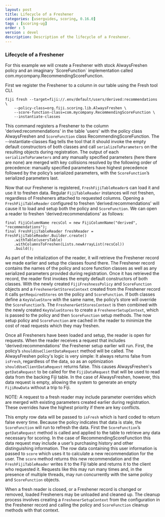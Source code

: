 ```yaml
---
layout: post
title: Lifecycle of a Freshener
categories: [userguides, scoring, 0.16.0]
tags : [scoring-ug]
order : 5
version : devel
description: Description of the lifecycle of a Freshener.
---
```


<h3 style="margin-top:0px;padding-top:10px;"> Lifecycle of a Freshener </h3>
For this example we will create a Freshener with stock AlwaysFreshen policy and an imaginary `ScoreFunction` implementation called com.mycompany.RecommendingScoreFunction.

First we register the Freshener to a column in our table using the Fresh tool CLI.

    fiji fresh --target=fiji://.env/default/users/derived:recommendations \
        --policy-class=org.fiji.scoring.lib.AlwaysFreshen \
        --score-function-class=com.mycompany.RecommendingScoreFunction \
        --instantiate-classes

This command registers a Freshener to the column 'derived:recommendations' in the table 'users' with the policy class AlwaysFreshen and `ScoreFunction` class RecommendingScoreFunction. The --instantiate-classes flag tells the tool that it should invoke the empty default constructors of both classes and call `serializeToParameters` on the resulting objects during registration. The output of each `serializeToParameters` and any manually specified parameters (here there are none) are merged with key collisions resolved by the following order of precedence: manually specified parameters have highest precedence followed by the policy’s serialized parameters, with the `ScoreFunction`’s serialized parameters last.

Now that our Freshener is registered, `FreshFijiTableReader`s can load it and use it to freshen data. Regular `FijiTableReader` instances will not freshen, regardless of Fresheners attached to requested columns. Opening a `FreshFijiTableReader` configured to freshen 'derived:recommendations' will cause it to load and setup both the policy and `ScoreFunction`. We can open a reader to freshen 'derived:recommendations' as follows:

    final FijiColumnName recsCol = new FijiColumnName("derived", "recommendations");
    final FreshFijiTableReader freshReader = FreshFijiTableReader.Builder.create()
        .withTable(usersTable)
        .withColumnsToFreshen(Lists.newArrayList(recsCol))
        .build();

As part of the initialization of the reader, it will retrieve the Freshener record we made earlier and setup the classes found there. The Freshener record contains the names of the policy and score function classes as well as any serialized parameters provided during registration. Once it has retrieved the record, the reader first invokes the empty default constructors of both classes. With the newly created `FijiFreshnessPolicy` and `ScoreFunction` objects and a `FreshenerGetStoresContext` created from the Freshener record it calls `getRequiredStores` on the policy and `ScoreFunction`. If both classes define a `KeyValueStore` with the same name, the policy’s store will override the `ScoreFunction`’s. The `FreshenerGetStoresContext` is then combined with the newly created `KeyValueStores` to create a `FreshenerSetupContext`, which is passed to the policy and then `ScoreFunction` setup methods. The now setup policy and `ScoreFunction` are cached in the reader to minimize the cost of read requests which they may freshen.

Once all Fresheners have been loaded and setup, the reader is open for requests. When the reader receives a request that includes 'derived:recommendations' the Freshener setup earlier will run. First, the policy’s `shouldUseClientDataRequest` method will be called. The AlwaysFreshen policy's logic is very simple: It always returns false from `isFresh`, regardless of the data, so as an optimization `shouldUseClientDataRequest` returns false. This causes AlwaysFreshen's `getDataRequest` to be called for the `FijiDataRequest` that will be used to read data from the backing Fiji table. In the case of AlwaysFreshen, however, this data request is empty, allowing the system to generate an empty `FijiRowData` without a trip to Fiji.

NOTE: A request to a fresh reader may include parameter overrides which are merged with existing parameters created earlier during registration. These overrides have the highest priority if there are key conflicts.

This empty row data will be passed to `isFresh` which is hard coded to return false every time. Because the policy indicates that data is stale, the `ScoreFunction` will run to refresh the data. First the `ScoreFunction`’s `getDataRequest` method is called and applied to the table to retrieve any data necessary for scoring. In the case of RecommendingScoreFunction this data request may include a user’s purchasing history and other distinguishing information. The row data containing this user information is passed to `score` which uses it to calculate a new recommendation for the user. The `score` method returns this new recommendation and the `FreshFijiTableReader` writes it to the Fiji table and returns it to the client who requested it. Requests like this may run many times and, in the presence of multiple threads, may run concurrently with the same policy and `ScoreFunction` objects.

When a fresh reader is closed, or a Freshener record is changed or removed, loaded Fresheners may be unloaded and cleaned up. The cleanup process involves creating a `FreshenerSetupContext` from the configuration in the Freshener record and calling the policy and `ScoreFunction` cleanup methods with that context.
